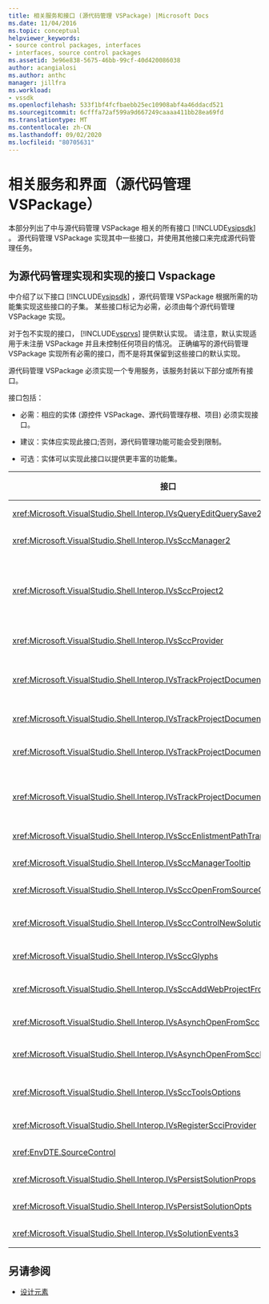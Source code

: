 ```yaml
---
title: 相关服务和接口 (源代码管理 VSPackage) |Microsoft Docs
ms.date: 11/04/2016
ms.topic: conceptual
helpviewer_keywords:
- source control packages, interfaces
- interfaces, source control packages
ms.assetid: 3e96e838-5675-46bb-99cf-40d420086038
author: acangialosi
ms.author: anthc
manager: jillfra
ms.workload:
- vssdk
ms.openlocfilehash: 533f1bf4fcfbaebb25ec10908abf4a46ddacd521
ms.sourcegitcommit: 6cfffa72af599a9d667249caaaa411bb28ea69fd
ms.translationtype: MT
ms.contentlocale: zh-CN
ms.lasthandoff: 09/02/2020
ms.locfileid: "80705631"
---
```

# <a name="related-services-and-interfaces-source-control-vspackage"></a>相关服务和界面（源代码管理 VSPackage）
本部分列出了中与源代码管理 VSPackage 相关的所有接口 [!INCLUDE[vsipsdk](../../extensibility/includes/vsipsdk_md.md)] 。 源代码管理 VSPackage 实现其中一些接口，并使用其他接口来完成源代码管理任务。

## <a name="interfaces-implemented-by-and-for-source-control-vspackages"></a>为源代码管理实现和实现的接口 Vspackage
 中介绍了以下接口 [!INCLUDE[vsipsdk](../../extensibility/includes/vsipsdk_md.md)] ，源代码管理 VSPackage 根据所需的功能集实现这些接口的子集。 某些接口标记为必需，必须由每个源代码管理 VSPackage 实现。

 对于包不实现的接口， [!INCLUDE[vsprvs](../../code-quality/includes/vsprvs_md.md)] 提供默认实现。 请注意，默认实现适用于未注册 VSPackage 并且未控制任何项目的情况。 正确编写的源代码管理 VSPackage 实现所有必需的接口，而不是将其保留到这些接口的默认实现。

 源代码管理 VSPackage 必须实现一个专用服务，该服务封装以下部分或所有接口。

 接口包括：

- 必需：相应的实体 (源控件 VSPackage、源代码管理存根、项目) 必须实现接口。

- 建议：实体应实现此接口;否则，源代码管理功能可能会受到限制。

- 可选：实体可以实现此接口以提供更丰富的功能集。

| 接口 | 用途 | 实现者 | 实施? |
| - | - |--------------------------|-------------|
| <xref:Microsoft.VisualStudio.Shell.Interop.IVsQueryEditQuerySave2> | 编辑器在修改或保存文件之前调用此接口。 如果签出失败，则源代码管理 VSPackage 可以签出文件或拒绝操作。 | 源代码管理 VSPackage | 建议 |
| <xref:Microsoft.VisualStudio.Shell.Interop.IVsSccManager2> | 此接口提供了项目的基本源代码管理功能，例如，通过源代码管理注册和注销项目，并提供对基本源控件标志符号的支持。 | 源代码管理 VSPackage | 必需 |
| <xref:Microsoft.VisualStudio.Shell.Interop.IVsSccProject2> | 此接口是 <xref:Microsoft.VisualStudio.Shell.Interop.IVsHierarchy> 使用函数获取的 <xref:System.Runtime.InteropServices.Marshal.QueryInterface%2A> ，或者只是将实现的对象强制转换 `IVsHierarchy` 为 `IVsSccProject2` 。 它用于在项目中获取源代码管理下的文件或通知项目当前源代码管理状态或位置。 | 项目 | 必需 |
| <xref:Microsoft.VisualStudio.Shell.Interop.IVsSccProvider> | 集成模块使用此接口设置当前活动的 VSPackage。 | 源代码管理 VSPackage | 必需 |
| <xref:Microsoft.VisualStudio.Shell.Interop.IVsTrackProjectDocuments2> | 此接口基于订阅模型。 任何 VSPackage 都可以发出信号，指示它希望接收文档事件，并在即将发生的事件上通知 shell。 它由实现并处理 [!INCLUDE[vsprvs](../../code-quality/includes/vsprvs_md.md)] ，后者又将实现的事件传递 `IVsTrackProjectDocumentsEvents2` 给 VSPackage。 | 源代码管理存根 | 必需 |
| <xref:Microsoft.VisualStudio.Shell.Interop.IVsTrackProjectDocuments3> | 此接口提供批处理、同步读/写操作和高级 `OnQueryAddFiles` 方法。 | 源代码管理存根 | 必需 |
| <xref:Microsoft.VisualStudio.Shell.Interop.IVsTrackProjectDocumentsEvents2> | 当将新文件添加到项目中时，或在项目中重命名或删除文件和文件夹时，**解决方案资源管理器**和项目将调用此接口。 源代码管理 VSPackage 可以签出项目文件或取消该操作。 | 源代码管理 VSPackage | 建议 |
| <xref:Microsoft.VisualStudio.Shell.Interop.IVsTrackProjectDocumentsEvents3> | **解决方案资源管理器** 和项目调用此接口，以响应对 IVstrackProjectDocuments3 接口的方法所做的调用。 源代码管理 VSPackage 可以跟踪批处理操作、同步读/写操作以及使用更高级的 `OnQueryAddFiles` 方法。 | 源代码管理 VSPackage | 建议 |
| <xref:Microsoft.VisualStudio.Shell.Interop.IVsSccEnlistmentPathTranslation> | 此接口提供对 Web 项目的登记管理支持。 | 源代码管理 VSPackage | 建议 |
| <xref:Microsoft.VisualStudio.Shell.Interop.IVsSccManagerTooltip> | 此接口用于检索项目中受源代码管理的文件的工具提示。 | 源代码管理 VSPackage | 可选 |
| <xref:Microsoft.VisualStudio.Shell.Interop.IVsSccOpenFromSourceControl> | 此接口提供命名空间扩展支持。 | 源代码管理 VSPackage | 可选 |
| <xref:Microsoft.VisualStudio.Shell.Interop.IVsSccControlNewSolution> | VSPackage 使用此接口将命名空间扩展集成到 " **新建**"、" **打开**" 或 " **保存** " 对话框中。 因此，项目可以在创建时自动添加到源代码管理，或在保存操作生效时添加到源代码管理。 | 源代码管理 VSPackage | 可选 |
| <xref:Microsoft.VisualStudio.Shell.Interop.IVsSccGlyphs> | VSPackage 使用此接口将其他标志符号定义为 **解决方案资源管理器**中的节点的源代码管理标志符号。 | 源代码管理 VSPackage | 可选 |
| <xref:Microsoft.VisualStudio.Shell.Interop.IVsSccAddWebProjectFromSourceControl> | Web 项目的 " **添加** " 对话框使用此接口。 它提供用于浏览源代码管理位置和打开之前在该位置添加到源代码管理存储库中的 Web 项目的方法。 | 源代码管理 VSPackage | 建议 |
| <xref:Microsoft.VisualStudio.Shell.Interop.IVsAsynchOpenFromScc> | 此接口提供对异步 (后台) 从源代码管理加载项目的支持。 | 源代码管理 VSPackage | 可选 |
| <xref:Microsoft.VisualStudio.Shell.Interop.IVsAsynchOpenFromSccProjectEvents> | 此接口允许项目监视由启动的异步加载的进度 <xref:Microsoft.VisualStudio.Shell.Interop.IVsAsynchOpenFromScc> 。 | 项目 | 可选 |
| <xref:Microsoft.VisualStudio.Shell.Interop.IVsSccToolsOptions> | 此接口允许 IDE 查询活动源代码管理 VSPackage。 即使没有已注册的活动源代码管理 VSPackage，IDE 也会查询具有意义的源代码管理设置的值。 此接口由实现和处理 [!INCLUDE[vsprvs](../../code-quality/includes/vsprvs_md.md)] 。 | 源代码管理存根 | 必需 |
| <xref:Microsoft.VisualStudio.Shell.Interop.IVsRegisterScciProvider> | 此接口用于注册源代码管理 VSPackage。 | 源代码管理存根 | 必需 |
| <xref:EnvDTE.SourceControl> | 此接口在自动化中使用。 因此，它只公开可以在不显示任何用户界面的情况下执行的函数。 | 源代码管理 VSPackage | 可选 |
| <xref:Microsoft.VisualStudio.Shell.Interop.IVsPersistSolutionProps> | 此接口用于将源代码管理设置保存到解决方案 ( .sln) 文件中。 这些设置包括源代码管理位置和源代码管理状态标志。 | 源代码管理 VSPackage | 建议 |
| <xref:Microsoft.VisualStudio.Shell.Interop.IVsPersistSolutionOpts> | 此接口用于将源代码管理设置保存到解决方案选项 ( .suo) 文件中。 这可能包括用户特定的源代码管理设置，如当前用户的登记位置。 | 源代码管理 VSPackage | 建议 |
| <xref:Microsoft.VisualStudio.Shell.Interop.IVsSolutionEvents3> | 此接口用于监视事件，以便执行操作（如在关闭解决方案之前签入项目文件，或在打开项目时从源代码管理获取新文件）。 | 源代码管理 VSPackage | 建议 |

## <a name="see-also"></a>另请参阅
- [设计元素](../../extensibility/internals/source-control-vspackage-design-elements.md)

